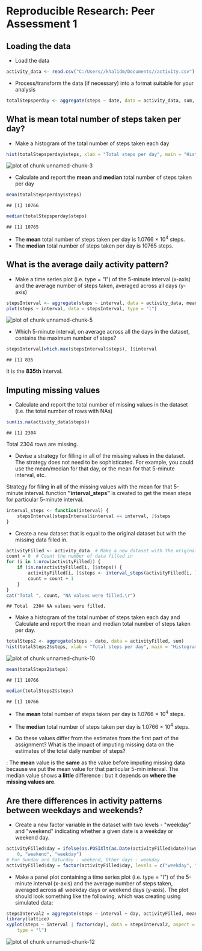 # Reproducible Research: Peer Assessment 1
Loading the data
----------------

* Load the data

```r
activity_data <- read.csv("C:/Users//khalidm/Documents//activity.csv")
```

* Process/transform the data (if necessary) into a format suitable for your analysis

```r
totalStepsperday <- aggregate(steps ~ date, data = activity_data, sum, na.rm = TRUE)
```


What is mean total number of steps taken per day?
-------------------------------------------------

* Make a histogram of the total number of steps taken each day

```r
hist(totalStepsperday$steps, xlab = "Total steps per day", main = "Histogram of Total Steps per Day")
```

![plot of chunk unnamed-chunk-3](figure/unnamed-chunk-3.png) 


* Calculate and report the **mean** and **median** total number of steps taken 
per day 


```r
mean(totalStepsperday$steps)
```

```
## [1] 10766
```

```r
median(totalStepsperday$steps)
```

```
## [1] 10765
```

* The **mean** total number of steps taken per day is 
    1.0766 &times; 10<sup>4</sup> steps.
* The **median** total number of steps taken per day is 
    10765 steps.
    
What is the average daily activity pattern?
-------------------------------------------

* Make a time series plot (i.e. type = "l") of the 5-minute interval (x-axis) and the average number of steps taken, averaged across all days (y-axis)


```r
stepsInterval <- aggregate(steps ~ interval, data = activity_data, mean, na.rm = TRUE)
plot(steps ~ interval, data = stepsInterval, type = "l")
```

![plot of chunk unnamed-chunk-5](figure/unnamed-chunk-5.png) 


* Which 5-minute interval, on average across all the days in the dataset, contains the maximum number of steps? 

```r
stepsInterval[which.max(stepsInterval$steps), ]$interval
```

```
## [1] 835
```


It is the **835th** interval.

Imputing missing values
-----------------------

* Calculate and report the total number of missing values in the dataset (i.e. the total number of rows with NAs)

```r
sum(is.na(activity_data$steps))
```

```
## [1] 2304
```

Total 2304 rows are missing.

* Devise a strategy for filling in all of the missing values in the dataset. The strategy does not need to be sophisticated. For example, you could use the mean/median for that day, or the mean for that 5-minute interval, etc.

Strategy for filing in all of the missing values with the mean for that 5-minute interval. function **"interval_steps"** is created to get the mean steps for particular 5-minute interval. 

```r
interval_steps <- function(interval) {
    stepsInterval[stepsInterval$interval == interval, ]$steps
}
```


* Create a new dataset that is equal to the original dataset but with the missing data filled in.


```r
activityFilled <- activity_data  # Make a new dataset with the original data
count = 0  # Count the number of data filled in
for (i in 1:nrow(activityFilled)) {
    if (is.na(activityFilled[i, ]$steps)) {
        activityFilled[i, ]$steps <- interval_steps(activityFilled[i, ]$interval)
        count = count + 1
    }
}
cat("Total ", count, "NA values were filled.\r")
```

```
## Total  2304 NA values were filled.
```


* Make a histogram of the total number of steps taken each day and Calculate and report the mean and median total number of steps taken per day. 

```r
totalSteps2 <- aggregate(steps ~ date, data = activityFilled, sum)
hist(totalSteps2$steps, xlab = "Total steps per day", main = "Histogram of Total Steps per Day")
```

![plot of chunk unnamed-chunk-10](figure/unnamed-chunk-10.png) 

```r
mean(totalSteps2$steps)
```

```
## [1] 10766
```

```r
median(totalSteps2$steps)
```

```
## [1] 10766
```

* The **mean** total number of steps taken per day is 
1.0766 &times; 10<sup>4</sup> steps.
* The **median** total number of steps taken per day is 
1.0766 &times; 10<sup>4</sup> steps.

* Do these values differ from the estimates from the first part of the assignment? What is the impact of imputing missing data on the estimates of the total daily number of steps?

: The **mean** value is the **same** as the value before imputing missing data because we put the mean value for that particular 5-min interval. The median value shows **a little** difference : but it depends on **where the missing values are**.

Are there differences in activity patterns between weekdays and weekends?
---------------------------------------------------------------------------

* Create a new factor variable in the dataset with two levels - "weekday" and "weekend" indicating whether a given date is a weekday or weekend day.

```r
activityFilled$day = ifelse(as.POSIXlt(as.Date(activityFilled$date))$wday%%6 == 
    0, "weekend", "weekday")
# For Sunday and Saturday : weekend, Other days : weekday
activityFilled$day = factor(activityFilled$day, levels = c("weekday", "weekend"))
```



* Make a panel plot containing a time series plot (i.e. type = "l") of the 5-minute interval (x-axis) and the average number of steps taken, averaged across all weekday days or weekend days (y-axis). The plot should look something like the following, which was creating using simulated data:

```r
stepsInterval2 = aggregate(steps ~ interval + day, activityFilled, mean)
library(lattice)
xyplot(steps ~ interval | factor(day), data = stepsInterval2, aspect = 1/2, 
    type = "l")
```

![plot of chunk unnamed-chunk-12](figure/unnamed-chunk-12.png) 

